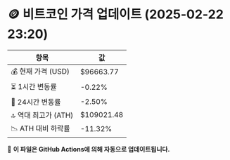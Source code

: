 # 🪙 비트코인 가격 업데이트 (2025-02-22 23:20)

| 항목                | 값 |
|--------------------|----------------|
| 💰 현재 가격 (USD) | $96663.77 |
| ⏳ 1시간 변동률    | -0.22% |
| 📆 24시간 변동률   | -2.50% |
| 🔝 역대 최고가 (ATH) | $109021.48 |
| 📉 ATH 대비 하락률 | -11.32% |

🔄 **이 파일은 GitHub Actions에 의해 자동으로 업데이트됩니다.**

